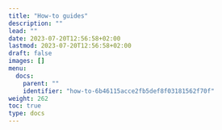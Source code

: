 ```yaml
---
title: "How-to guides"
description: ""
lead: ""
date: 2023-07-20T12:56:58+02:00
lastmod: 2023-07-20T12:56:58+02:00
draft: false
images: []
menu:
  docs:
    parent: ""
    identifier: "how-to-6b46115acce2fb5def8f03181562f70f"
weight: 262
toc: true
type: docs
---
```

